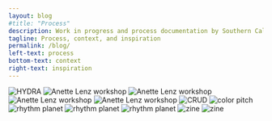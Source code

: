 ```yaml
---
layout: blog
#title: "Process"
description: Work in progress and process documentation by Southern California based graphic and multimedia designer Stedman Halliday
tagline: Process, context, and inspiration
permalink: /blog/
left-text: process
bottom-text: context
right-text: inspiration
---
```

<!-- <img class="grid-item col{{}}" src="{{}}" alt="{{}}"> -->
<img class="grid-item" src="hyd0404.png" alt="HYDRA">
<img class="grid-item" src="2016-04-04-lenz_01.png" alt="Anette Lenz workshop">
<img class="grid-item" src="2016-04-04-lenz_02.png" alt="Anette Lenz workshop">
<img class="grid-item" src="2016-04-04-lenz_03.gif" alt="Anette Lenz workshop">
<img class="grid-item col2" src="2016-04-04-lenz_04.png" alt="Anette Lenz workshop">
<img class="grid-item" src="fella.gif" alt="CRUD">
<img class="grid-item col2" src="acc.gif" alt="color pitch">
<img class="grid-item" src="gs-1.png" alt="rhythm planet">
<img class="grid-item" src="gs-2.png" alt="rhythm planet">
<img class="grid-item" src="gs-3.png" alt="rhythm planet">
<img class="grid-item" src="0111-rmn-2.jpg" alt="zine">
<img class="grid-item" src="0111-rmn-1.jpg" alt="zine">
